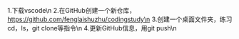1.下载vscode\n
2.在GitHub创建一个新仓库，https://github.com/fenglaishuzhu/codingstudy\n
3.创建一个桌面文件夹，练习cd，ls，git clone等指令\n
4.更新GitHub信息，用git push\n

